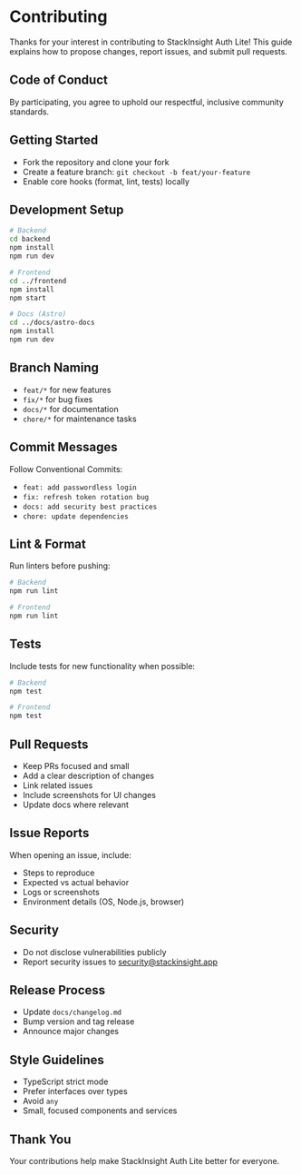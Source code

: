 # Contributing

Thanks for your interest in contributing to StackInsight Auth Lite! This guide explains how to propose changes, report issues, and submit pull requests.

## Code of Conduct

By participating, you agree to uphold our respectful, inclusive community standards.

## Getting Started

- Fork the repository and clone your fork
- Create a feature branch: `git checkout -b feat/your-feature`
- Enable core hooks (format, lint, tests) locally

## Development Setup

```bash
# Backend
cd backend
npm install
npm run dev

# Frontend
cd ../frontend
npm install
npm start

# Docs (Astro)
cd ../docs/astro-docs
npm install
npm run dev
```

## Branch Naming

- `feat/*` for new features
- `fix/*` for bug fixes
- `docs/*` for documentation
- `chore/*` for maintenance tasks

## Commit Messages

Follow Conventional Commits:

- `feat: add passwordless login`
- `fix: refresh token rotation bug`
- `docs: add security best practices`
- `chore: update dependencies`

## Lint & Format

Run linters before pushing:

```bash
# Backend
npm run lint

# Frontend
npm run lint
```

## Tests

Include tests for new functionality when possible:

```bash
# Backend
npm test

# Frontend
npm test
```

## Pull Requests

- Keep PRs focused and small
- Add a clear description of changes
- Link related issues
- Include screenshots for UI changes
- Update docs where relevant

## Issue Reports

When opening an issue, include:
- Steps to reproduce
- Expected vs actual behavior
- Logs or screenshots
- Environment details (OS, Node.js, browser)

## Security

- Do not disclose vulnerabilities publicly
- Report security issues to security@stackinsight.app

## Release Process

- Update `docs/changelog.md`
- Bump version and tag release
- Announce major changes

## Style Guidelines

- TypeScript strict mode
- Prefer interfaces over types
- Avoid `any`
- Small, focused components and services

## Thank You

Your contributions help make StackInsight Auth Lite better for everyone.
